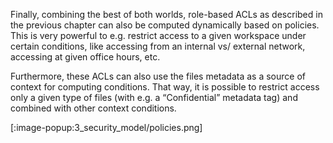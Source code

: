 
Finally, combining the best of both worlds, role-based ACLs as described in the previous chapter can also be computed dynamically based on policies. This is very powerful to e.g. restrict access to a given workspace under certain conditions, like accessing from an internal vs/ external network, accessing at given office hours, etc.

Furthermore, these ACLs can also use the files metadata as a source of context for computing conditions. That way, it is possible to restrict access only a given type of files (with e.g. a “Confidential” metadata tag) and combined with other context conditions.

[:image-popup:3_security_model/policies.png]

